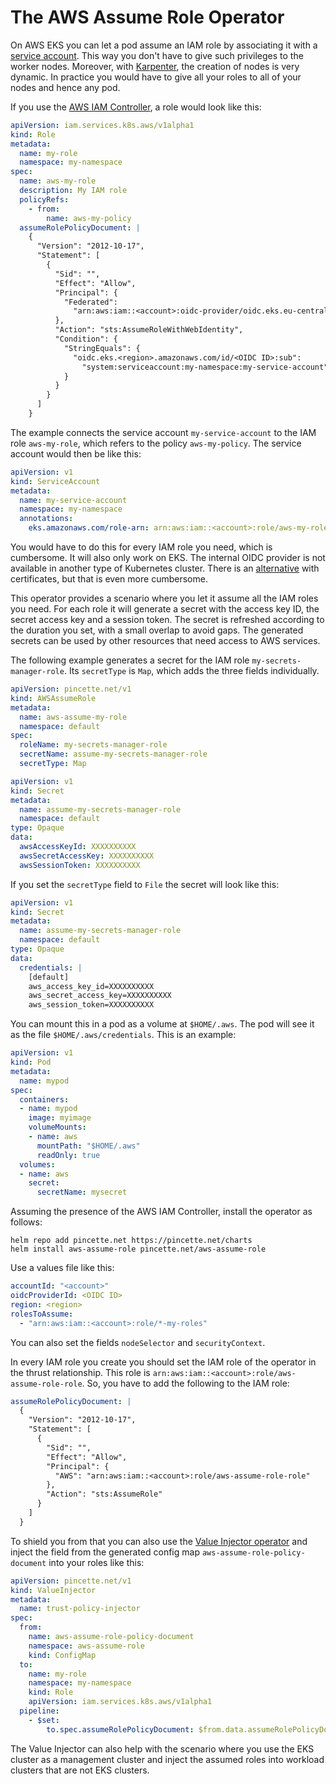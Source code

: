 # The AWS Assume Role Operator

On AWS EKS you can let a pod assume an IAM role by associating it with a [service account](https://docs.aws.amazon.com/eks/latest/userguide/iam-roles-for-service-accounts.html). This way you don't have to give such privileges to the worker nodes. Moreover, with [Karpenter](https://karpenter.sh), the creation of nodes is very dynamic. In practice you would have to give all your roles to all of your nodes and hence any pod.

If you use the [AWS IAM Controller](https://aws-controllers-k8s.github.io/community/reference/iam/v1alpha1/role/), a role would look like this:

```yaml
apiVersion: iam.services.k8s.aws/v1alpha1
kind: Role
metadata:
  name: my-role
  namespace: my-namespace
spec:
  name: aws-my-role
  description: My IAM role
  policyRefs:
    - from:
        name: aws-my-policy
  assumeRolePolicyDocument: |
    {
      "Version": "2012-10-17",
      "Statement": [
        {
          "Sid": "",
          "Effect": "Allow",
          "Principal": {
            "Federated":
              "arn:aws:iam::<account>:oidc-provider/oidc.eks.eu-central-1.amazonaws.com/id/<OIDC ID>"
          },
          "Action": "sts:AssumeRoleWithWebIdentity",
          "Condition": {
            "StringEquals": {
              "oidc.eks.<region>.amazonaws.com/id/<OIDC ID>:sub":
                "system:serviceaccount:my-namespace:my-service-account"
            }
          }
        }
      ]
    }
```

The example connects the service account `my-service-account` to the IAM role `aws-my-role`, which refers to the policy `aws-my-policy`. The service account would then be like this:

```yaml
apiVersion: v1
kind: ServiceAccount
metadata:
  name: my-service-account
  namespace: my-namespace
  annotations:
    eks.amazonaws.com/role-arn: arn:aws:iam::<account>:role/aws-my-role
```

You would have to do this for every IAM role you need, which is cumbersome. It will also only work on EKS. The internal OIDC provider is not available in another type of Kubernetes cluster. There is an [alternative](https://github.com/aws/amazon-eks-pod-identity-webhook/blob/master/SELF_HOSTED_SETUP.md) with certificates, but that is even more cumbersome.

This operator provides a scenario where you let it assume all the IAM roles you need. For each role it will generate a secret with the access key ID, the secret access key and a session token. The secret is refreshed according to the duration you set, with a small overlap to avoid gaps. The generated secrets can be used by other resources that need access to AWS services.

The following example generates a secret for the IAM role `my-secrets-manager-role`. Its `secretType` is `Map`, which adds the three fields individually.

```yaml
apiVersion: pincette.net/v1
kind: AWSAssumeRole
metadata:
  name: aws-assume-my-role
  namespace: default
spec:
  roleName: my-secrets-manager-role
  secretName: assume-my-secrets-manager-role
  secretType: Map
```

```yaml
apiVersion: v1
kind: Secret
metadata:
  name: assume-my-secrets-manager-role
  namespace: default
type: Opaque
data:
  awsAccessKeyId: XXXXXXXXXX
  awsSecretAccessKey: XXXXXXXXXX
  awsSessionToken: XXXXXXXXXX
```

If you set the `secretType` field to `File` the secret will look like this:

```yaml
apiVersion: v1
kind: Secret
metadata:
  name: assume-my-secrets-manager-role
  namespace: default
type: Opaque
data:
  credentials: |
    [default]
    aws_access_key_id=XXXXXXXXXX
    aws_secret_access_key=XXXXXXXXXX
    aws_session_token=XXXXXXXXXX    
```

You can mount this in a pod as a volume at `$HOME/.aws`. The pod will see it as the file `$HOME/.aws/credentials`. This is an example:

```yaml
apiVersion: v1
kind: Pod
metadata:
  name: mypod
spec:
  containers:
  - name: mypod
    image: myimage
    volumeMounts:
    - name: aws
      mountPath: "$HOME/.aws"
      readOnly: true
  volumes:
  - name: aws
    secret:
      secretName: mysecret
```

Assuming the presence of the AWS IAM Controller, install the operator as follows:

```
helm repo add pincette.net https://pincette.net/charts
helm install aws-assume-role pincette.net/aws-assume-role
```

Use a values file like this:

```yaml
accountId: "<account>"
oidcProviderId: <OIDC ID>
region: <region>
rolesToAssume:
  - "arn:aws:iam::<account>:role/*-my-roles"
```

You can also set the fields `nodeSelector` and `securityContext`.

In every IAM role you create you should set the IAM role of the operator in the thrust relationship. This role is `arn:aws:iam::<account>:role/aws-assume-role-role`. So, you have to add the following to the IAM role:

```yaml
assumeRolePolicyDocument: |
  {
    "Version": "2012-10-17",
    "Statement": [
      {
        "Sid": "",
        "Effect": "Allow",
        "Principal": {
          "AWS": "arn:aws:iam::<account>:role/aws-assume-role-role"
        },
        "Action": "sts:AssumeRole"
      }
    ]
  }
```    

To shield you from that you can also use the [Value Injector operator](https://github.com/wdonne/pincette-value-injector) and inject the field from the generated config map `aws-assume-role-policy-document` into your roles like this:

```yaml
apiVersion: pincette.net/v1
kind: ValueInjector
metadata:
  name: trust-policy-injector
spec:
  from:
    name: aws-assume-role-policy-document
    namespace: aws-assume-role
    kind: ConfigMap
  to:
    name: my-role
    namespace: my-namespace
    kind: Role
    apiVersion: iam.services.k8s.aws/v1alpha1
  pipeline:
    - $set:
        to.spec.assumeRolePolicyDocument: $from.data.assumeRolePolicyDocument
```

The Value Injector can also help with the scenario where you use the EKS cluster as a management cluster and inject the assumed roles into workload clusters that are not EKS clusters.
